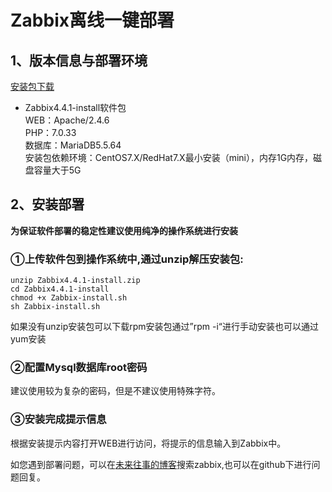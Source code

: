 Zabbix离线一键部署
=
1、版本信息与部署环境
-
[安装包下载](http://home.aalook.com:81/%E7%BD%91%E7%AB%99%E4%B8%8B%E8%BD%BD%E7%9B%AE%E5%BD%95/Zabbix/%E7%A6%BB%E7%BA%BF%E5%AE%89%E8%A3%85%E5%8C%85/) 
* Zabbix4.4.1-install软件包  
WEB：Apache/2.4.6  
PHP：7.0.33  
数据库：MariaDB5.5.64  
安装包依赖环境：CentOS7.X/RedHat7.X最小安装（mini），内存1G内存，磁盘容量大于5G

2、安装部署
-
**为保证软件部署的稳定性建议使用纯净的操作系统进行安装**  
### ①上传软件包到操作系统中,通过unzip解压安装包:  
```
unzip Zabbix4.4.1-install.zip  
cd Zabbix4.4.1-install  
chmod +x Zabbix-install.sh  
sh Zabbix-install.sh  
```
如果没有unzip安装包可以下载rpm安装包通过”rpm -i“进行手动安装也可以通过yum安装

### ②配置Mysql数据库root密码  
建议使用较为复杂的密码，但是不建议使用特殊字符。

### ③安装完成提示信息  
根据安装提示内容打开WEB进行访问，将提示的信息输入到Zabbix中。   

如您遇到部署问题，可以在[未来往事的博客](http://www.xxshell.com)搜索zabbix,也可以在github下进行问题回复。
